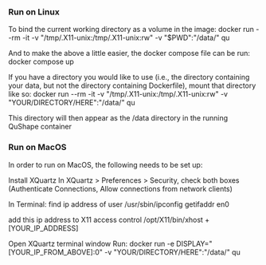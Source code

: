 ### Run on Linux

To bind the current working directory as a volume in the image:
docker run --rm -it -v "/tmp/.X11-unix:/tmp/.X11-unix:rw" -v "$PWD":"/data/" qu

And to make the above a little easier, the docker compose file can be run:
docker compose up

If you have a directory you would like to use (i.e., the directory containing your data,
but not the directory containing Dockerfile), mount that directory like so:
docker run --rm -it -v "/tmp/.X11-unix:/tmp/.X11-unix:rw" -v "YOUR/DIRECTORY/HERE":"/data/" qu

This directory will then appear as the /data directory in the running QuShape container

### Run on MacOS
In order to run on MacOS, the following needs to be set up:

Install XQuartz
In XQuartz > Preferences > Security, check both boxes (Authenticate Connections, Allow connections from network clients)

In Terminal:
find ip address of user
/usr/sbin/ipconfig getifaddr en0

add this ip address to X11 access control
/opt/X11/bin/xhost + [YOUR_IP_ADDRESS]

Open XQuartz terminal window
Run:
docker run  -e DISPLAY="[YOUR_IP_FROM_ABOVE]:0" -v "YOUR/DIRECTORY/HERE":"/data/" qu
